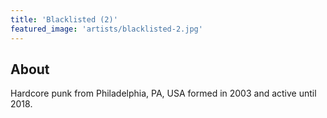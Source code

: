 ```yaml
---
title: 'Blacklisted (2)'
featured_image: 'artists/blacklisted-2.jpg'
---
```


## About

Hardcore punk from Philadelphia, PA, USA formed in 2003 and active until 2018. 
